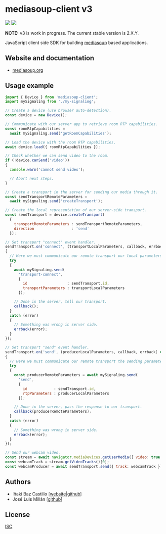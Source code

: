 # mediasoup-client v3

[![][npm-shield-mediasoup-client]][npm-mediasoup-client]
[![][travis-ci-shield-mediasoup-client]][travis-ci-mediasoup-client]

**NOTE:** v3 is work in progress. The current stable version is 2.X.Y.

<!--
[![][npm-shield-mediasoup-client]][npm-mediasoup-client]
-->

JavaScript client side SDK for building [mediasoup](https://mediasoup.org) based applications.


## Website and documentation

* [mediasoup.org][mediasoup-website]


## Usage example

```js
import { Device } from 'mediasoup-client';
import mySignaling from './my-signaling';

// Create a device (use browser auto-detection).
const device = new Device();

// Communicate with our server app to retrieve room RTP capabilities.
const roomRtpCapabilities = 
  await mySignaling.send('getRoomCapabilities');

// Load the device with the room RTP capabilities.
await device.load({ roomRtpCapabilities });

// Check whether we can send video to the room.
if (!device.canSend('video'))
{
  console.warn('cannot send video');

  // Abort next steps.
}

// Create a transport in the server for sending our media through it.
const sendTransportRemoteParameters = 
  await mySignaling.send('createTransport');

// Create the local representation of our server-side transport.
const sendTransport = device.createTransport(
  {
    transportRemoteParameters : sendTransportRemoteParameters,
    direction                 : 'send'
  });

// Set transport "connect" event handler.
sendTransport.on('connect', (transportLocalParameters, callback, errback) =>
{
  // Here we must communicate our remote transport our local parameters.
  try
  {
    await mySignaling.send(
      'transport-connect',
      { 
        id                  : sendTransport.id, 
        transportParameters : transportLocalParameters
      });

    // Done in the server, tell our transport.
    callback();
  }
  catch (error)
  {
    // Something was wrong in server side.
    errback(error);
  }
});

// Set transport "send" event handler.
sendTransport.on('send', (producerLocalParameters, callback, errback) =>
{
  // Here we must communicate our remote transport the sending parameters.
  try
  {
    const producerRemoteParameters = await mySignaling.send(
      'send',
      { 
        id            : sendTransport.id, 
        rtpParameters : producerLocalParameters
      });

    // Done in the server, pass the response to our transport.
    callback(producerRemoteParameters);
  }
  catch (error)
  {
    // Something was wrong in server side.
    errback(error);
  }
});

// Send our webcam video.
const stream = await navigator.mediaDevices.getUserMedia({ video: true });
const webcamTrack = stream.getVideoTracks()[0];
const webcamProducer = await sendTransport.send({ track: webcamTrack });
```


## Authors

* Iñaki Baz Castillo [[website](https://inakibaz.me)|[github](https://github.com/ibc/)]
* José Luis Millán [[github](https://github.com/jmillan/)]


## License

[ISC](./LICENSE)




[mediasoup-website]: https://mediasoup.org
[npm-shield-mediasoup-client]: https://img.shields.io/npm/v/mediasoup-client.svg
[npm-mediasoup-client]: https://npmjs.org/package/mediasoup-client
[travis-ci-shield-mediasoup-client]: https://travis-ci.com/versatica/mediasoup-client.svg?branch=master
[travis-ci-mediasoup-client]: https://travis-ci.com/versatica/mediasoup-client
